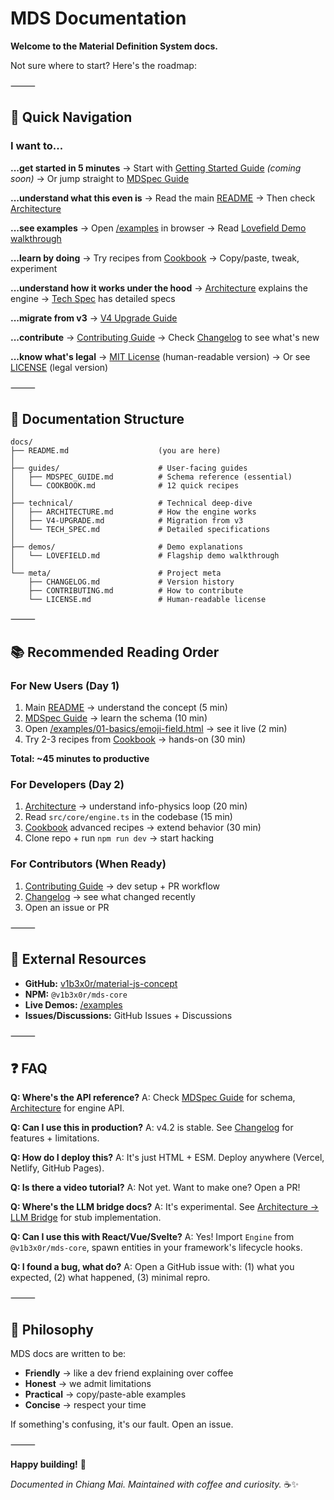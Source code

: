 # MDS Documentation

**Welcome to the Material Definition System docs.**

Not sure where to start? Here's the roadmap:

⸻

## 🚀 Quick Navigation

### I want to...

**...get started in 5 minutes**
→ Start with [Getting Started Guide](guides/GETTING_STARTED.md) *(coming soon)*
→ Or jump straight to [MDSpec Guide](guides/MDSPEC_GUIDE.md)

**...understand what this even is**
→ Read the main [README](../README.md)
→ Then check [Architecture](technical/ARCHITECTURE.md)

**...see examples**
→ Open [/examples](../examples/) in browser
→ Read [Lovefield Demo walkthrough](demos/LOVEFIELD.md)

**...learn by doing**
→ Try recipes from [Cookbook](guides/COOKBOOK.md)
→ Copy/paste, tweak, experiment

**...understand how it works under the hood**
→ [Architecture](technical/ARCHITECTURE.md) explains the engine
→ [Tech Spec](technical/TECH_SPEC.md) has detailed specs

**...migrate from v3**
→ [V4 Upgrade Guide](technical/V4-UPGRADE.md)

**...contribute**
→ [Contributing Guide](meta/CONTRIBUTING.md)
→ Check [Changelog](meta/CHANGELOG.md) to see what's new

**...know what's legal**
→ [MIT License](meta/LICENSE.md) (human-readable version)
→ Or see [LICENSE](../LICENSE) (legal version)

⸻

## 📂 Documentation Structure

```
docs/
├── README.md                    (you are here)
│
├── guides/                      # User-facing guides
│   ├── MDSPEC_GUIDE.md          # Schema reference (essential)
│   └── COOKBOOK.md              # 12 quick recipes
│
├── technical/                   # Technical deep-dive
│   ├── ARCHITECTURE.md          # How the engine works
│   ├── V4-UPGRADE.md            # Migration from v3
│   └── TECH_SPEC.md             # Detailed specifications
│
├── demos/                       # Demo explanations
│   └── LOVEFIELD.md             # Flagship demo walkthrough
│
└── meta/                        # Project meta
    ├── CHANGELOG.md             # Version history
    ├── CONTRIBUTING.md          # How to contribute
    └── LICENSE.md               # Human-readable license
```

⸻

## 📚 Recommended Reading Order

### For New Users (Day 1)
1. Main [README](../README.md) → understand the concept (5 min)
2. [MDSpec Guide](guides/MDSPEC_GUIDE.md) → learn the schema (10 min)
3. Open [/examples/01-basics/emoji-field.html](../examples/01-basics/emoji-field.html) → see it live (2 min)
4. Try 2-3 recipes from [Cookbook](guides/COOKBOOK.md) → hands-on (30 min)

**Total: ~45 minutes to productive**

### For Developers (Day 2)
1. [Architecture](technical/ARCHITECTURE.md) → understand info-physics loop (20 min)
2. Read `src/core/engine.ts` in the codebase (15 min)
3. [Cookbook](guides/COOKBOOK.md) advanced recipes → extend behavior (30 min)
4. Clone repo + run `npm run dev` → start hacking

### For Contributors (When Ready)
1. [Contributing Guide](meta/CONTRIBUTING.md) → dev setup + PR workflow
2. [Changelog](meta/CHANGELOG.md) → see what changed recently
3. Open an issue or PR

⸻

## 🔗 External Resources

- **GitHub:** [v1b3x0r/material-js-concept](https://github.com/v1b3x0r/material-js-concept)
- **NPM:** `@v1b3x0r/mds-core`
- **Live Demos:** [/examples](../examples/)
- **Issues/Discussions:** GitHub Issues + Discussions

⸻

## ❓ FAQ

**Q: Where's the API reference?**
A: Check [MDSpec Guide](guides/MDSPEC_GUIDE.md) for schema, [Architecture](technical/ARCHITECTURE.md) for engine API.

**Q: Can I use this in production?**
A: v4.2 is stable. See [Changelog](meta/CHANGELOG.md) for features + limitations.

**Q: How do I deploy this?**
A: It's just HTML + ESM. Deploy anywhere (Vercel, Netlify, GitHub Pages).

**Q: Is there a video tutorial?**
A: Not yet. Want to make one? Open a PR!

**Q: Where's the LLM bridge docs?**
A: It's experimental. See [Architecture → LLM Bridge](technical/ARCHITECTURE.md#-how-to-extend) for stub implementation.

**Q: Can I use this with React/Vue/Svelte?**
A: Yes! Import `Engine` from `@v1b3x0r/mds-core`, spawn entities in your framework's lifecycle hooks.

**Q: I found a bug, what do?**
A: Open a GitHub issue with: (1) what you expected, (2) what happened, (3) minimal repro.

⸻

## 🌊 Philosophy

MDS docs are written to be:
- **Friendly** → like a dev friend explaining over coffee
- **Honest** → we admit limitations
- **Practical** → copy/paste-able examples
- **Concise** → respect your time

If something's confusing, it's our fault. Open an issue.

⸻

**Happy building!** 🚀

_Documented in Chiang Mai. Maintained with coffee and curiosity._ ☕✨
